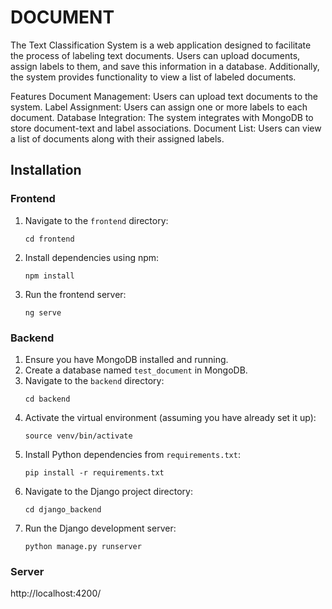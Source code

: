 # DOCUMENT

The Text Classification System is a web application designed to facilitate the process of labeling text documents. Users can upload documents, assign labels to them, and save this information in a database. Additionally, the system provides functionality to view a list of labeled documents.

Features
Document Management: Users can upload text documents to the system.
Label Assignment: Users can assign one or more labels to each document.
Database Integration: The system integrates with MongoDB to store document-text and label associations.
Document List: Users can view a list of documents along with their assigned labels.


## Installation

### Frontend

1. Navigate to the `frontend` directory:
    ```
    cd frontend
    ```
2. Install dependencies using npm:
    ```
    npm install
    ```
3. Run the frontend server:
    ```
    ng serve
    ```

### Backend

1. Ensure you have MongoDB installed and running.
2. Create a database named `test_document` in MongoDB.
3. Navigate to the `backend` directory:
    ```
    cd backend
    ```
4. Activate the virtual environment (assuming you have already set it up):
    ```
    source venv/bin/activate
    ```
5. Install Python dependencies from `requirements.txt`:
    ```
    pip install -r requirements.txt
    ```
6. Navigate to the Django project directory:
    ```
    cd django_backend
    ```
7. Run the Django development server:
    ```
    python manage.py runserver
    ```

### Server
http://localhost:4200/ 
